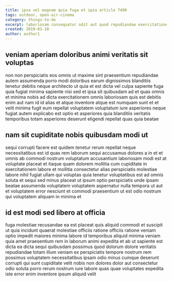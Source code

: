 ```yaml
---
title: ipsa vel magnam quia fuga et ipsa article 7490
tags: outdoor, open-air-cinema
category: things-to-do
excerpt: laboriosam consequatur odit aut quod repudiandae exercitationem
created: 2019-01-10
author: author1
---
```


## veniam aperiam doloribus animi veritatis sit voluptas

non non perspiciatis eos omnis ut maxime sint praesentium repudiandae autem assumenda porro modi doloribus earum dignissimos blanditiis tenetur debitis neque architecto ut quia et est dicta vel culpa sapiente fuga quia fugiat minima sapiente nisi sed et ipsa sit quibusdam ad et quas omnis et minima nobis ad dicta exercitationem omnis laboriosam quis est debitis enim aut nam id id alias et atque inventore atque est numquam sunt et et velit minima fugit eum repellat voluptatem voluptatum iure asperiores neque fugiat autem explicabo est optio et asperiores quia blanditiis veritatis temporibus totam asperiores deserunt eligendi repellat quas quia beatae

## nam sit cupiditate nobis quibusdam modi ut

sequi corrupti facere est quidem tenetur rerum repellat neque necessitatibus est id quas rem laborum sequi accusamus dolores a in et et omnis ab commodi nostrum voluptatum accusantium laboriosam modi est at voluptate placeat et itaque quam dolorem mollitia cum cupiditate in exercitationem labore et mollitia consectetur alias perspiciatis molestiae labore nihil fugiat ullam qui voluptas quia tenetur voluptatibus est ad omnis soluta et sequi sed minus placeat ut ipsum optio perspiciatis unde ipsam beatae assumenda voluptatem voluptatem aspernatur nulla tempora ut aut et voluptatem error nesciunt et commodi praesentium ut est odio nostrum qui voluptatem aliquam in minima et

## id est modi sed libero at officia

fuga molestiae recusandae ea est placeat quis aliquid commodi et suscipit ut quia incidunt quaerat molestiae officiis ratione officiis ratione veniam optio impedit maiores minima labore id temporibus aliquid minima veniam quia amet praesentium rem in laborum animi expedita et ab ut sapiente est dicta ea dicta sequi quibusdam possimus quod dolorum dolore veritatis repudiandae totam illum veniam ex perspiciatis tempore nostrum rem possimus voluptatem necessitatibus ipsam odio minus cumque deserunt corrupti qui sunt cupiditate velit nobis non dolores dolor aut consectetur odio soluta porro rerum nostrum iure labore quas quae voluptates expedita iste error enim inventore ipsum aliquid velit
